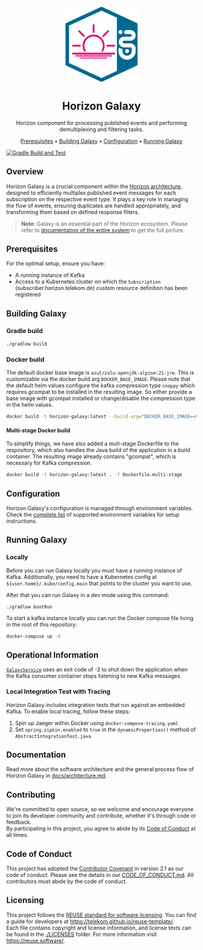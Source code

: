 <!--
Copyright 2024 Deutsche Telekom IT GmbH

SPDX-License-Identifier: Apache-2.0
-->

<p align="center">
  <img src="docs/img/Horizon.svg" alt="Starlight logo" width="200">
  <h1 align="center">Horizon Galaxy</h1>
</p>

<p align="center">
   Horizon component for processing published events and performing demultiplexing and filtering tasks.
</p>

<p align="center">
  <a href="#prerequisites">Prerequisites</a> •
  <a href="#building-galaxy">Building Galaxy</a> •
  <a href="#configuration">Configuration</a> •
  <a href="#running-starlight">Running Galaxy</a>
</p>

<!--
[![REUSE status](https://api.reuse.software/badge/github.com/telekom/pubsub-horizon-galaxy)](https://api.reuse.software/info/github.com/telekom/pubsub-horizon-galaxy)
-->
[![Gradle Build and Test](https://github.com/telekom/pubsub-horizon-galaxy/actions/workflows/gradle-build.yml/badge.svg)](https://github.com/telekom/pubsub-horizon-galaxy/actions/workflows/gradle-build.yml)

## Overview

Horizon Galaxy is a crucial component within the [Horizon architecture](https://github.com/telekom/pubsub-horizon), designed to efficiently multiplex published event messages for each subscription on the respective event type. It plays a key role in managing the flow of events, ensuring duplicates are handled appropriately, and transforming them based on defined response filters.

> **Note:** Galaxy is an essential part of the Horizon ecosystem. Please refer to [documentation of the entire system](https://github.com/telekom/pubsub-horizon) to get the full picture.

## Prerequisites

For the optimal setup, ensure you have:

- A running instance of Kafka
- Access to a Kubernetes cluster on which the `Subscription` (subscriber.horizon.telekom.de) custom resource definition has been registered


## Building Galaxy

### Gradle build

```bash
./gradlew build
```

### Docker build

The default docker base image is `azul/zulu-openjdk-alpine:21-jre`. This is customizable via the docker build arg `DOCKER_BASE_IMAGE`.
Please note that the default helm values configure the kafka compression type `snappy` which requires gcompat to be installed in the resulting image.
So either provide a base image with gcompat installed or change/disable the compression type in the helm values.

```bash
docker build -t horizon-galaxy:latest --build-arg="DOCKER_BASE_IMAGE=<myjvmbaseimage:1.0.0>" . 
```

#### Multi-stage Docker build

To simplify things, we have also added a mult-stage Dockerfile to the respository, which also handles the Java build of the application in a build container. The resulting image already contains "gcompat", which is necessary for Kafka compression.

```bash
docker build -t horizon-galaxy:latest . -f Dockerfile.multi-stage 
```

## Configuration
Horizon Galaxy's configuration is managed through environment variables. Check the [complete list](docs/environment-variables.md) of supported environment variables for setup instructions.

## Running Galaxy

### Locally
Before you can run Galaxy locally you must have a running instance of Kafka.
Additionally, you need to have a Kubernetes config at `${user.home}/.kube/config.main` that points to the cluster you want to use.

After that you can run Galaxy in a dev mode using this command:
```shell
./gradlew bootRun
```

To start a kafka instance locally you can run the Docker compose file living in the root of this repository:

```bash
docker-compuse up -d
```

## Operational Information

[`GalaxyService`](src/main/java/de/telekom/horizon/galaxy/service/GalaxyService.java) uses an exit code of -2 to shut down the application when the Kafka consumer container stops listening to new Kafka messages.

### Local Integration Test with Tracing

Horizon Galaxy includes integration tests that run against an embedded Kafka. To enable local tracing, follow these steps:

1. Spin up Jaeger within Docker using `docker-compose-tracing.yaml`
2. Set `spring.zipkin.enabled` to `true` in the `dynamicProperties()` method of `AbstractIntegrationTest.java`

## Documentation

Read more about the software architecture and the general process flow of Horizon Galaxy in [docs/architecture.md](docs/architecture.md).

## Contributing

We're committed to open source, so we welcome and encourage everyone to join its developer community and contribute, whether it's through code or feedback.  
By participating in this project, you agree to abide by its [Code of Conduct](./CODE_OF_CONDUCT.md) at all times.

## Code of Conduct

This project has adopted the [Contributor Covenant](https://www.contributor-covenant.org/) in version 2.1 as our code of conduct. Please see the details in our [CODE_OF_CONDUCT.md](CODE_OF_CONDUCT.md). All contributors must abide by the code of conduct.

## Licensing

This project follows the [REUSE standard for software licensing](https://reuse.software/). You can find a guide for developers at https://telekom.github.io/reuse-template/.   
Each file contains copyright and license information, and license texts can be found in the [./LICENSES](./LICENSES) folder. For more information visit https://reuse.software/.

